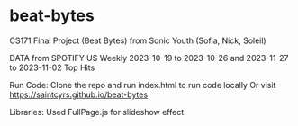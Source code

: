 # beat-bytes

CS171 Final Project (Beat Bytes) from Sonic Youth (Sofia, Nick, Soleil)

DATA from SPOTIFY US Weekly 2023-10-19 to 2023-10-26 and 2023-11-27 to 2023-11-02 Top Hits

Run Code:
Clone the repo and run index.html to run code locally
Or visit https://saintcyrs.github.io/beat-bytes

Libraries:
Used FullPage.js for slideshow effect
